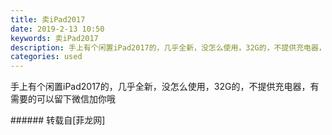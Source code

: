 ```yaml
---
title: 卖iPad2017
date: 2019-2-13 10:50
keywords: 卖iPad2017
description: 手上有个闲置iPad2017的，几乎全新，没怎么使用，32G的，不提供充电器，有需要的可以留下微信加你哦
categories: used
---
```

<td class="t_f" id="postmessage_2984926">

手上有个闲置iPad2017的，几乎全新，没怎么使用，32G的，不提供充电器，有需要的可以留下微信加你哦<br/>
</td>
###### 转载自[菲龙网]